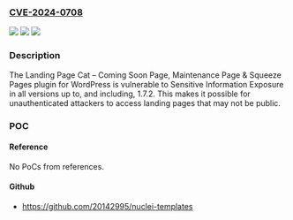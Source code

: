 ### [CVE-2024-0708](https://cve.mitre.org/cgi-bin/cvename.cgi?name=CVE-2024-0708)
![](https://img.shields.io/static/v1?label=Product&message=Landing%20Page%20Cat%20%E2%80%93%20Coming%20Soon%20Page%2C%20Maintenance%20Page%20%26%20Squeeze%20Pages&color=blue)
![](https://img.shields.io/static/v1?label=Version&message=*%3C%3D%201.7.2%20&color=brighgreen)
![](https://img.shields.io/static/v1?label=Vulnerability&message=CWE-200%20Information%20Exposure&color=brighgreen)

### Description

The Landing Page Cat – Coming Soon Page, Maintenance Page & Squeeze Pages plugin for WordPress is vulnerable to Sensitive Information Exposure in all versions up to, and including, 1.7.2. This makes it possible for unauthenticated attackers to access landing pages that may not be public.

### POC

#### Reference
No PoCs from references.

#### Github
- https://github.com/20142995/nuclei-templates

